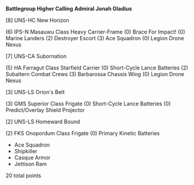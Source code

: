 **Battlegroup Higher Calling**
**Admiral Jonah Gladius**


[8]  UNS-HC New Horizon
 
(6)   IPS-N Masauwu Class Heavy Carrier-Frame
(0)   Brace For Impact!
(0)   Marine Landers
(2)   Destroyer Escort
(3)   Ace Squadron
(0)   Legion Drone Nexus


[7]  UNS-CA Subornation<p>
(5)   HA Farragut Class Starfield Carrier
(0)   Short-Cycle Lance Batteries
(2)   Subaltern Combat Crews
(3)   Barbarossa Chassis Wing
(0)   Legion Drone Nexus

 
[3]  UNS-LS Orion's Belt<p>
(3)   GMS Superior Class Frigate
(0)   Short-Cycle Lance Batteries
(0)   Predict/Overlay Shield Projector

 
[2]  UNS-LS Homeward Bound<p>
(2)   FKS Onopordum Class Frigate
(0)   Primary Kinetic Batteries

 
 -   Ace Squadron
 -   Shipkiller
 -   Casque Armor
 -   Jettison Ram

 
20 total points
